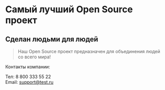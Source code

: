 # Самый лучший Open Source проект

## Сделан людьми для людей

> Наш Open Source проект предназначен для объединения людей со всего мира!

Контакты компании:

Тел: 8 800 333 55 22  
Email: support@test.ru  


